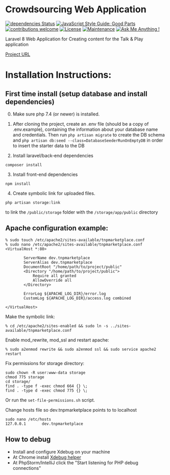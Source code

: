 # Crowdsourcing Web Application

[![dependencies Status](https://david-dm.org/scify/Crowdsourcing-Platform/status.svg)](https://david-dm.org/scify/Crowdsourcing-Platform)
[![JavaScript Style Guide: Good Parts](https://img.shields.io/badge/code%20style-goodparts-brightgreen.svg?style=flat)](https://github.com/dwyl/goodparts "JavaScript The Good Parts")
[![contributions welcome](https://img.shields.io/badge/contributions-welcome-brightgreen.svg?style=flat)](https://github.com/dwyl/esta/issues)
[![License](https://img.shields.io/badge/License-Apache%202.0-blue.svg)](https://opensource.org/licenses/Apache-2.0)
[![Maintenance](https://img.shields.io/badge/Maintained%3F-yes-green.svg)](https://GitHub.com/Naereen/StrapDown.js/graphs/commit-activity)
[![Ask Me Anything !](https://img.shields.io/badge/Ask%20me-anything-1abc9c.svg)](https://GitHub.com/scify)

Laravel 8 Web Application for Creating content for the Talk & Play application

[Project URL](https://crowdsourcing.scify.org/)

# Installation Instructions:

## First time install (setup database and install dependencies)

0. Make sure php 7.4 (or newer) is installed.


1. After cloning the project, create an .env file (should be a copy of .env.example),
   containing the information about your database name and credentials.
   Then run ```php artisan migrate``` to create the DB schema and
   ```php artisan db:seed --class=DatabaseSeederRunOnEmptyDB``` in order to insert the starter data to the DB

2. Install laravel/back-end dependencies
```
composer install

```

3. Install front-end dependencies
```
npm install
```

4. Create symbolic link for uploaded files.

```
php artisan storage:link
```
to link the `/public/storage` folder with the `/storage/app/public` directory

## Apache configuration example:


```
% sudo touch /etc/apache2/sites-available/tnpmarketplace.conf
% sudo nano /etc/apache2/sites-available/tnpmarketplace.conf
<VirtualHost *:80>
       
        ServerName dev.tnpmarketplace
        ServerAlias dev.tnpmarketplace
        DocumentRoot "/home/path/to/project/public"
        <Directory "/home/path/to/project/public">
            Require all granted
            AllowOverride all
        </Directory>
       
        ErrorLog ${APACHE_LOG_DIR}/error.log
        CustomLog ${APACHE_LOG_DIR}/access.log combined

</VirtualHost>
```
Make the symbolic link:
```
% cd /etc/apache2/sites-enabled && sudo ln -s ../sites-available/tnpmarketplace.conf
```
Enable mod_rewrite, mod_ssl and restart apache:
```
% sudo a2enmod rewrite && sudo a2enmod ssl && sudo service apache2 restart
```
Fix permissions for storage directory:
```
sudo chown -R user:www-data storage
chmod 775 storage
cd storage/
find . -type f -exec chmod 664 {} \;
find . -type d -exec chmod 775 {} \;
```

Or run the `set-file-permissions.sh` script.

Change hosts file so dev.tnpmarketplace points to to localhost
```$xslt
sudo nano /etc/hosts
127.0.0.1       dev.tnpmarketplace

```

## How to debug
- Install and configure Xdebug on your machine
- At Chrome install [Xdebug helper](https://chrome.google.com/webstore/detail/xdebug-helper/eadndfjplgieldjbigjakmdgkmoaaaoc?utm_source=chrome-app-launcher-info-dialog)
- At PhpStorm/IntelliJ click the "Start listening for PHP debug connections"
